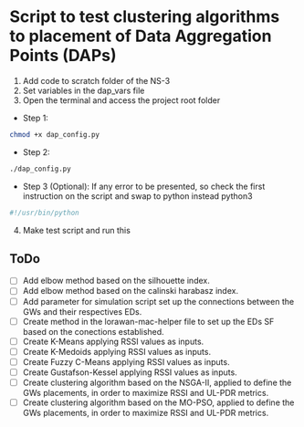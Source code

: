 # Script to test clustering algorithms to placement of Data Aggregation Points (DAPs)

1. Add code to scratch folder of the NS-3
2. Set variables in the dap_vars file
3. Open the terminal and access the project root folder 

  - Step 1:
```bash
chmod +x dap_config.py
```
  - Step 2:
```bash
./dap_config.py
```

  - Step 3 (Optional): If any error to be presented, so check the first instruction on the script and swap to python instead python3
```bash
#!/usr/bin/python
```
4. Make test script and run this

## ToDo

- [ ] Add elbow method based on the silhouette index.
- [ ] Add elbow method based on the calinski harabasz index.
- [ ] Add parameter for simulation script set up the connections between the GWs and their respectives EDs.
- [ ] Create method in the lorawan-mac-helper file to set up the EDs SF based on the conections established.
- [ ] Create K-Means applying RSSI values as inputs.
- [ ] Create K-Medoids applying RSSI values as inputs.
- [ ] Create Fuzzy C-Means applying RSSI values as inputs.
- [ ] Create Gustafson-Kessel applying RSSI values as inputs.
- [ ] Create clustering algorithm based on the NSGA-II, applied to define the GWs placements, in order to maximize RSSI and UL-PDR metrics.
- [ ] Create clustering algorithm based on the MO-PSO, applied to define the GWs placements, in order to maximize RSSI and UL-PDR metrics.